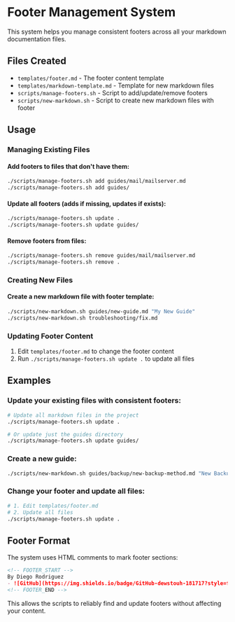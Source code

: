 # Footer Management System

This system helps you manage consistent footers across all your markdown documentation files.

## Files Created

- `templates/footer.md` - The footer content template
- `templates/markdown-template.md` - Template for new markdown files
- `scripts/manage-footers.sh` - Script to add/update/remove footers
- `scripts/new-markdown.sh` - Script to create new markdown files with footer

## Usage

### Managing Existing Files

#### Add footers to files that don't have them:
```bash
./scripts/manage-footers.sh add guides/mail/mailserver.md
./scripts/manage-footers.sh add guides/
```

#### Update all footers (adds if missing, updates if exists):
```bash
./scripts/manage-footers.sh update .
./scripts/manage-footers.sh update guides/
```

#### Remove footers from files:
```bash
./scripts/manage-footers.sh remove guides/mail/mailserver.md
./scripts/manage-footers.sh remove .
```

### Creating New Files

#### Create a new markdown file with footer template:
```bash
./scripts/new-markdown.sh guides/new-guide.md "My New Guide"
./scripts/new-markdown.sh troubleshooting/fix.md
```

### Updating Footer Content

1. Edit `templates/footer.md` to change the footer content
2. Run `./scripts/manage-footers.sh update .` to update all files

## Examples

### Update your existing files with consistent footers:
```bash
# Update all markdown files in the project
./scripts/manage-footers.sh update .

# Or update just the guides directory
./scripts/manage-footers.sh update guides/
```

### Create a new guide:
```bash
./scripts/new-markdown.sh guides/backup/new-backup-method.md "New Backup Method"
```

### Change your footer and update all files:
```bash
# 1. Edit templates/footer.md
# 2. Update all files
./scripts/manage-footers.sh update .
```

## Footer Format

The system uses HTML comments to mark footer sections:
```markdown
<!-- FOOTER_START -->
By Diego Rodriguez
- ![GitHub](https://img.shields.io/badge/GitHub-dewstouh-181717?style=flat-square&logo=github)
<!-- FOOTER_END -->
```

This allows the scripts to reliably find and update footers without affecting your content.
